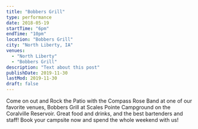 ```yaml
---
title: "Bobbers Grill"
type: performance
date: 2018-05-19
startTime: "6pm"
endTime: "10pm"
location: "Bobbers Grill"
city: "North Liberty, IA"
venues:
  - "North Liberty"
  - "Bobbers Grill"
description: "Text about this post"
publishDate: 2019-11-30
lastMod: 2019-11-30
draft: false
---
```

Come on out and Rock the Patio with the Compass Rose Band at one of our favorite venues, Bobbers Grill at Scales Pointe Campground on the Coralville Reservoir. Great food and drinks, and the best bartenders and staff! Book your campsite now and spend the whole weekend with us!
